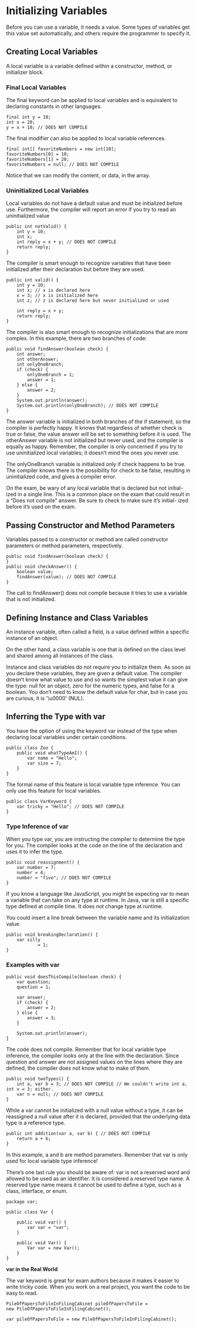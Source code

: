 # Initializing Variables

Before you can use a variable, it needs a value. Some types of variables get this value set automatically, and others
require the programmer to specify it.

## Creating Local Variables

A local variable is a variable defined within a constructor, method, or initializer block.

### Final Local Variables

The final keyword can be applied to local variables and is equivalent to declaring constants in other languages.

```
final int y = 10;
int x = 20;
y = x + 10; // DOES NOT COMPILE
```

The final modifier can also be applied to local variable references.

```
final int[] favoriteNumbers = new int[10];
favoriteNumbers[0] = 10;
favoriteNumbers[1] = 20;
favoriteNumbers = null; // DOES NOT COMPILE
```

Notice that we can modify the content, or data, in the array.

### Uninitialized Local Variables

Local variables do not have a default value and must be initialized before use. Furthermore, the compiler will report an
error if you try to read an uninitialized value

```
public int notValid() {
    int y = 10;
    int x;
    int reply = x + y; // DOES NOT COMPILE 
    return reply;
}
```

The compiler is smart enough to recognize variables that have been initialized after their declaration but before they
are used.

```
public int valid() {
    int y = 10;
    int x; // x is declared here
    x = 3; // x is initialized here
    int z; // z is declared here but never initialized or used

    int reply = x + y;
    return reply;
}
```

The compiler is also smart enough to recognize initializations that are more complex. In this example, there are two
branches of code:

    public void findAnswer(boolean check) {
        int answer;
        int otherAnswer;
        int onlyOneBranch;
        if (check) {
            onlyOneBranch = 1;
            answer = 1;
        } else {
            answer = 2;
        }
        System.out.println(answer);
        System.out.println(onlyOneBranch); // DOES NOT COMPILE
    }

The answer variable is initialized in both branches of the if statement, so the compiler is perfectly happy. It knows
that regardless of whether check is true or false, the value answer will be set to something before it is used. The
otherAnswer variable is not initialized but never used, and the compiler is equally as happy. Remember, the compiler is
only concerned if you try to use uninitialized local variables; it doesn’t mind the ones you never use.

The onlyOneBranch variable is initialized only if check happens to be true. The compiler knows there is the possibility
for check to be false, resulting in uninitialized code, and gives a compiler error.

On the exam, be wary of any local variable that is declared but not initial- ized in a single line. This is a common
place on the exam that could result in a “Does not compile” answer. Be sure to check to make sure it’s initial- ized
before it’s used on the exam.

## Passing Constructor and Method Parameters

Variables passed to a constructor or method are called constructor parameters or method parameters, respectively.

```
public void findAnswer(boolean check) {
}
public void checkAnswer() {
    boolean value;
    findAnswer(value); // DOES NOT COMPILE
}
```

The call to findAnswer() does not compile because it tries to use a variable that is not initialized.

## Defining Instance and Class Variables

An instance variable, often called a field, is a value defined within a specific instance of an object.

On the other hand, a class variable is one that is defined on the class level and shared among all instances of the
class.

Instance and class variables do not require you to initialize them. As soon as you declare these variables, they are
given a default value.
The compiler doesn’t know what value to use and so wants the simplest value it can give the type: null for an object,
zero for the numeric types, and false for a boolean. You don’t need to know the default value for char, but in case you
are curious, it is '\u0000' (NUL).

## Inferring the Type with var

You have the option of using the keyword var instead of the type when declaring local variables under certain
conditions.

```
public class Zoo {
    public void whatTypeAmI() {
        var name = "Hello";
        var size = 7;
    }
}
```

The formal name of this feature is local variable type inference. You can only use this feature for local variables.

```
public class VarKeyword {
    var tricky = "Hello"; // DOES NOT COMPILE
}
```

### Type Inference of var

When you type var, you are instructing the compiler to determine the type for you. The compiler looks at the code on the
line of the declaration and uses it to infer the type.

```
public void reassignment() {
    var number = 7;
    number = 4;
    number = "five"; // DOES NOT COMPILE
}
```

If you know a language like JavaScript, you might be expecting var to mean a variable that can take on any type at
runtime. In Java, var is still a specific type defined at compile time. It does not change type at runtime.

You could insert a line break between the variable name and its initialization value.

```
public void breakingDeclaration() {
    var silly
            = 1;
}
```

### Examples with var

```
public void doesThisCompile(boolean check) {
    var question;
    question = 1;

    var answer;
    if (check) {
        answer = 2;
    } else {
        answer = 3;
    }

    System.out.println(answer);
}
```

The code does not compile. Remember that for local variable type inference, the compiler looks only at the line with the
declaration.
Since question and answer are not assigned values on the lines where they are defined, the compiler does not know what
to make of them.

```
public void twoTypes() {
    int a, var b = 3; // DOES NOT COMPILE // We couldn’t write int a, int v = 3; either.
    var n = null; // DOES NOT COMPILE
}
```

While a var cannot be initialized with a null value without a type, it can be reassigned a null value after it is
declared, provided that the underlying data type is a reference type.

```
public int addition(var a, var b) { // DOES NOT COMPILE
    return a + b;
}
```

In this example, a and b are method parameters. Remember that var is only used for local variable type inference!

There’s one last rule you should be aware of: var is not a reserved word and allowed to be used as an identifier. It is
considered a reserved type name. A reserved type name means it cannot be used to define a type, such as a class,
interface, or enum.

```
package var;

public class Var {

    public void var() {
        var var = "var";
    }

    public void Var() {
        Var var = new Var();
    }
}

```

**var in the Real World**

The var keyword is great for exam authors because it makes it easier to write tricky code. When you work on a real
project, you want the code to be easy to read.

```
PileOfPapersToFileInFilingCabinet pileOfPapersToFile =
new PileOfPapersToFileInFilingCabinet();

var pileOfPapersToFile = new PileOfPapersToFileInFilingCabinet();

```